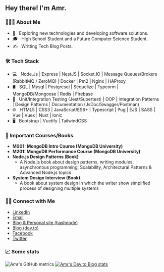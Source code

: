 ## Hey there! I'm Amr.

### 👨🏻‍💻 About Me

- 🤔 &nbsp; Exploring new technologies and developing software solutions.
- 🎓 &nbsp; High School Student and a Future Computer Science Student.
- ✍️ &nbsp; Writting Tech Blog Posts.

### 🛠 Tech Stack

- 💻 &nbsp; Node.Js | Express | NestJS | Socket.IO | Message Queues/Brokers (RabbitMQ / ZeroMQ) | Docker | Pm2 | Nginx | HAProxy
- 🛢 &nbsp; SQL | Mysql | Postgresql | Sequelize | Typeorm | MongoDB/Mongoose | Redis | Firebase
- 🔧 &nbsp; Unit/Integration Testing (Jest/Supertest) | OOP | Integration Patterns | Design Patterns | Documentation (JsDoc/Swagger/Postman)
- 🌐 &nbsp; HTML5 | CSS3 | JavaScript/ES6+ | Typescript | Pug | EJS | SASS | Vue | Vuex | Nuxt | Ionic
- 🖥 &nbsp; Bootstrap | Vuetify | TailwindCSS

### 📖 Important Courses/Books

- **M001: MongoDB Intro Course (MongoDB University)**
- **M201: MongoDB Performance Course (MongoDB University)**
- **Node.js Design Patterns (Book)**
  - A Node.js book about design patterns, writing modules, asynchronous programming, Scalability, Architectural Patterns &     Advanced Node.js topics
- **System Design Interview (Book)**
  - A book about system design in which the writer show simplified
  process of designing multiple systems

### 🤝🏻 Connect with Me

<p align="center">
<ul>
  <li>
    <a href="https://www.linkedin.com/in/amr-elmohamady" target="_blank" >LinkedIn</a>
  </li>
  <li>
    <a href="mailto:amr.osama.elmohamady@gmail.com">Email</a>
  </li>
  <li>
    <a href="https://amrelmohamady.hashnode.dev/" target="_blank" >Blog & Personal site (hashnode)</a>
  </li>
  <li>
    <a href="https://dev.to/amrelmohamady" target="_blank" >Blog (dev.to)</a>
  </li>
  <li>
    <a href="https://www.facebook.com/amr.elmohamady.1426/" target="_blank" >Facebook</a>
  </li>
  <li>
    <a href="https://twitter.com/Amr__Elmohamady" target="_blank" >Twitter</a> 
  </li>
</ul>
</p>

### 📈 Some stats
<img src="https://metrics.lecoq.io/Amr2812" alt="Amr's GitHub metrics" />
<a href="https://dev.to/amrelmohamady" target="_blank">
  <img src="https://amrelmohamady-devto-stats.cyclic.app/" alt="Amr's Dev.to Blog stats" />
</a>

